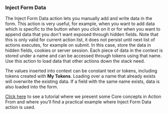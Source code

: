 ### Inject Form Data

The Inject Form Data action lets you manually add and write data in the form. This action is very useful, for example, when you want to add data which is specific to the button when you click on it or for when you want to append data that you don't want exposed through hidden fields. Note that this is only valid for current action list, it does not persist until next list of actions executes, for example on submit. In this case, store the data in hidden fields, cookies or server session. Each piece of data in the context is stored under a name and can be accessed through tokens using that name. Use this action to load data that other actions down the stack need.

The values inserted into context can be constant text or tokens, including tokens created with **My Tokens**. Loading over a name that already exists will overwrite the existing data. If a field with the same name exists, data is also loaded into the form. 

[Click here](https://www.youtube.com/watch?v=kB0UKNnlbHQ) to see a tutorial where we present some Core concepts in Action From and where you'll find a practical example where Inject Form Data action is used.